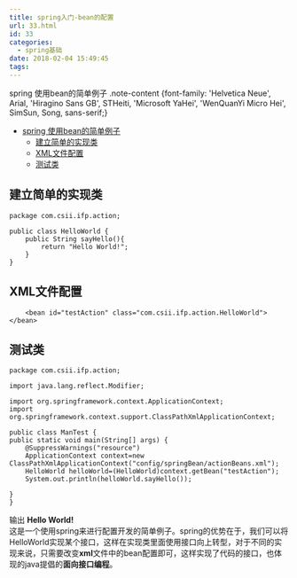 ```yaml
---
title: spring入门-bean的配置
url: 33.html
id: 33
categories:
  - spring基础
date: 2018-02-04 15:49:45
tags:
---
```


spring 使用bean的简单例子 .note-content {font-family: 'Helvetica Neue', Arial, 'Hiragino Sans GB', STHeiti, 'Microsoft YaHei', 'WenQuanYi Micro Hei', SimSun, Song, sans-serif;}

*   [spring 使用bean的简单例子](#spring-使用bean的简单例子)
    *   [建立简单的实现类](#建立简单的实现类)
    *   [XML文件配置](#xml文件配置)
    *   [测试类](#测试类)

建立简单的实现类
--------

    package com.csii.ifp.action;
    
    public class HelloWorld {
        public String sayHello(){
            return "Hello World!";
        }
    }
    

XML文件配置
-------

        <bean id="testAction" class="com.csii.ifp.action.HelloWorld"></bean>
    

测试类
---

    package com.csii.ifp.action;
    
    import java.lang.reflect.Modifier;
    
    import org.springframework.context.ApplicationContext;
    import org.springframework.context.support.ClassPathXmlApplicationContext;
    
    public class ManTest {
    public static void main(String[] args) {
        @SuppressWarnings("resource")
        ApplicationContext context=new ClassPathXmlApplicationContext("config/springBean/actionBeans.xml");
        HelloWorld helloWorld=(HelloWorld)context.getBean("testAction");
        System.out.println(helloWorld.sayHello());
    
    }
    }
    

输出 **Hello World!**  
这是一个使用spring来进行配置开发的简单例子。spring的优势在于，我们可以将HelloWorld实现某个接口，这样在实现类里面使用接口向上转型，对于不同的实现来说，只需要改变**xml**文件中的bean配置即可，这样实现了代码的接口，也体现的java提倡的**面向接口编程**。